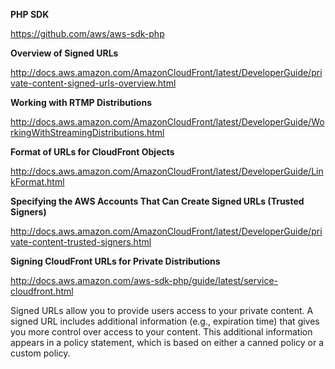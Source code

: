 **PHP SDK**

https://github.com/aws/aws-sdk-php

**Overview of Signed URLs**

http://docs.aws.amazon.com/AmazonCloudFront/latest/DeveloperGuide/private-content-signed-urls-overview.html

**Working with RTMP Distributions**

http://docs.aws.amazon.com/AmazonCloudFront/latest/DeveloperGuide/WorkingWithStreamingDistributions.html

**Format of URLs for CloudFront Objects**

http://docs.aws.amazon.com/AmazonCloudFront/latest/DeveloperGuide/LinkFormat.html

**Specifying the AWS Accounts That Can Create Signed URLs (Trusted Signers)**

http://docs.aws.amazon.com/AmazonCloudFront/latest/DeveloperGuide/private-content-trusted-signers.html

**Signing CloudFront URLs for Private Distributions**

http://docs.aws.amazon.com/aws-sdk-php/guide/latest/service-cloudfront.html

Signed URLs allow you to provide users access to your private content. A signed URL includes additional information (e.g., expiration time) that gives you more control over access to your content. This additional information appears in a policy statement, which is based on either a canned policy or a custom policy. 